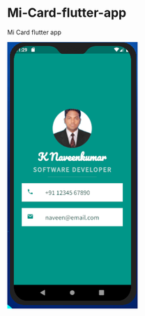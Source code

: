 # Mi-Card-flutter-app
Mi Card flutter app


<img src="https://github.com/Naveenkumarhacker/Mi-Card-flutter-app/blob/master/mi%20card.PNG" />
